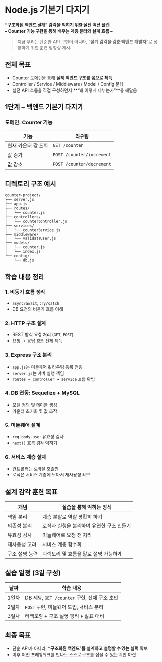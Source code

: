 # Node.js 기본기 다지기

**“구조화된 백엔드 설계” 감각을 익히기 위한 실전 액션 플랜**  
**– Counter 기능 구현을 통해 배우는 계층 분리와 설계 흐름 –**

> 지금 우리는 단순한 API 구현이 아니라,
> “**설계 감각을 갖춘 백엔드 개발자**”로 성장하기 위한 훈련 방향성 제시.

## 전체 목표

- Counter 도메인을 통해 **실제 백엔드 구조를 몸으로 체득**
- Controller / Service / Middleware / Model / Config 분리
- 실전 API 흐름을 직접 구성하면서 **“왜 이렇게 나누는가”**를 깨달음

## 1단계 – 백엔드 기본기 다지기

### 도메인: Counter 기능

| 기능                | 라우팅                    |
| ------------------- | ------------------------- |
| 현재 카운터 값 조회 | `GET /counter`            |
| 값 증가             | `POST /counter/increment` |
| 값 감소             | `POST /counter/decrement` |

## 디렉토리 구조 예시

```
counter-project/
├── server.js
├── app.js
├── routes/
│   └── counter.js
├── controllers/
│   └── counterController.js
├── services/
│   └── counterService.js
├── middleware/
│   └── validateUser.js
├── models/
│   └── counter.js
│   └── index.js
└── config/
    └── db.js
```

## 학습 내용 정리

### 1. 비동기 흐름 정리

- `async/await`, `try/catch`
- DB 요청의 비동기 흐름 이해

### 2. HTTP 구조 설계

- REST 방식 요청 처리 (`GET`, `POST`)
- 요청 → 응답 흐름 전체 체득

### 3. Express 구조 분리

- `app.js`는 미들웨어 & 라우팅 등록 전용
- `server.js`는 서버 실행 책임
- `routes → controller → service` 흐름 확립

### 4. DB 연동: Sequelize + MySQL

- 모델 정의 및 테이블 생성
- 카운터 초기화 및 값 조작

### 5. 미들웨어 설계

- `req.body.user` 유효성 검사
- `next()` 흐름 감각 익히기

### 6. 서비스 계층 설계

- 컨트롤러는 로직을 호출만
- 로직은 서비스 계층에 모아서 재사용성 확보

## 설계 감각 훈련 목표

| 개념           | 실습을 통해 익히는 방식                   |
| -------------- | ----------------------------------------- |
| 책임 분리      | 계층 분할로 역할 명확히 하기              |
| 의존성 분리    | 로직과 실행을 분리하여 유연한 구조 만들기 |
| 유효성 검사    | 미들웨어로 요청 전 처리                   |
| 재사용성 고려  | 서비스 계층 함수화                        |
| 구조 설명 능력 | 디렉토리 및 흐름을 말로 설명 가능하게     |

## 실습 일정 (3일 구성)

| 날짜  | 학습 내용                                    |
| ----- | -------------------------------------------- |
| 1일차 | DB 세팅, `GET /counter` 구현, 전체 구조 초안 |
| 2일차 | `POST` 구현, 미들웨어 도입, 서비스 분리      |
| 3일차 | 리팩토링 + 구조 설명 정리 + 발표 대비        |

## 최종 목표

- 단순 API가 아니라,
  **“구조화된 백엔드”를 설계하고 설명할 수 있는 실력** 확보
- 이후 어떤 프레임워크를 만나도 스스로 구조를 잡을 수 있는 기반 마련
